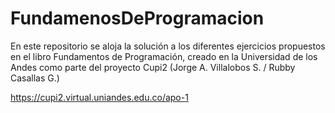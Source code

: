# FundamenosDeProgramacion
En este repositorio se aloja la solución a los diferentes ejercicios propuestos en el libro Fundamentos de Programación, creado en la Universidad de los Andes como parte del proyecto Cupi2 (Jorge A. Villalobos S. / Rubby Casallas G.)

https://cupi2.virtual.uniandes.edu.co/apo-1
